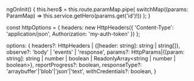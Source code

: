 ngOnInit() {
  this.hero$ = this.route.paramMap.pipe(
    switchMap((params: ParamMap) =>
      this.service.getHero(params.get('id')!))
  );
}

const httpOptions = {
    headers: new HttpHeaders({
      'Content-Type':  'application/json',
      Authorization: 'my-auth-token'
    })
  };


  options: {
  headers?: HttpHeaders | {[header: string]: string | string[]},
  observe?: 'body' | 'events' | 'response',
  params?: HttpParams|{[param: string]: string | number | boolean | ReadonlyArray<string | number | boolean>},
  reportProgress?: boolean,
  responseType?: 'arraybuffer'|'blob'|'json'|'text',
  withCredentials?: boolean,
}